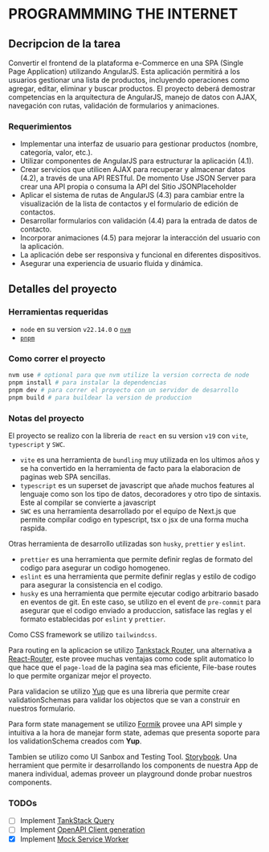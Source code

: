 # PROGRAMMMING THE INTERNET

## Decripcion de la tarea

Convertir el frontend de la plataforma e-Commerce en una SPA (Single Page Application) utilizando AngularJS. Esta aplicación permitirá a los usuarios gestionar una lista de productos, incluyendo operaciones como agregar, editar, eliminar y buscar productos. El proyecto deberá demostrar competencias en la arquitectura de AngularJS, manejo de datos con AJAX, navegación con rutas, validación de formularios y animaciones.

### Requerimientos

- Implementar una interfaz de usuario para gestionar productos (nombre, categoría, valor, etc.).
- Utilizar componentes de AngularJS para estructurar la aplicación (4.1).
- Crear servicios que utilicen AJAX para recuperar y almacenar datos (4.2), a través de una API RESTful. De momento Use JSON Server para crear una API propia o consuma la API del Sitio JSONPlaceholder
- Aplicar el sistema de rutas de AngularJS (4.3) para cambiar entre la visualización de la lista de contactos y el formulario de edición de contactos.
- Desarrollar formularios con validación (4.4) para la entrada de datos de contacto.
- Incorporar animaciones (4.5) para mejorar la interacción del usuario con la aplicación.
- La aplicación debe ser responsiva y funcional en diferentes dispositivos.
- Asegurar una experiencia de usuario fluida y dinámica.

## Detalles del proyecto

### Herramientas requeridas

- `node` en su version `v22.14.0` o [`nvm`](https://github.com/nvm-sh/nvm)
- [`pnpm`](https://pnpm.io/installation)

### Como correr el proyecto

```BASH
nvm use # optional para que nvm utilize la version correcta de node
pnpm install # para instalar la dependencias
pnpm dev # para correr el proyecto con un servidor de desarrollo
pnpm build # para buildear la version de produccion
```

### Notas del proyecto

El proyecto se realizo con la libreria de `react` en su version `v19` con `vite`, `typescript` y `SWC`.

- `vite` es una herramienta de `bundling` muy utilizada en los ultimos años y se ha convertido en la herramienta de facto para la elaboracion de paginas web SPA sencillas.
- `typescript` es un superset de javascript que añade muchos features al lenguaje como son los tipo de datos, decoradores y otro tipo de sintaxis. Este al compilar se convierte a javascript
- `SWC` es una herramienta desarrollado por el equipo de Next.js que permite compilar codigo en typescript, tsx o jsx de una forma mucha raspida.

Otras herramienta de desarrollo utilizadas son `husky`, `prettier` y `eslint`.

- `prettier` es una herramienta que permite definir reglas de formato del codigo para asegurar un codigo homogeneo.
- `eslint` es una herramienta que permite definir reglas y estilo de codigo para asegurar la consistencia en el codigo.
- `husky` es una herramienta que permite ejecutar codigo arbitrario basado en eventos de git. En este caso, se utilizo en el event de `pre-commit` para asegurar que el codigo enviado a produccion, satisface las reglas y el formato establecidas por `eslint` y `prettier`.

Como CSS framework se utilizo `tailwindcss`.

Para routing en la aplicacion se utilizo [Tankstack Router](https://tanstack.com/router/latest), una alternativa a [React-Router](https://reactrouter.com/), este provee muchas ventajas como code split automatico lo que hace que el `page-load` de la pagina sea mas eficiente, File-base routes lo que permite organizar mejor el proyecto.

Para validacion se utilizo [Yup](https://www.npmjs.com/package/yup) que es una libreria que permite crear validationSchemas para validar los objectos que se van a construir en nuestros formulario.

Para form state management se utilizo [Formik](https://formik.org/) provee una API simple y intuitiva a la hora de manejar form state, ademas que presenta soporte para los validationSchema creados com **Yup**.

Tambien se utilizo como UI Sanbox and Testing Tool. [Storybook](https://storybook.js.org/). Una herramient que permite ir desarrollando los components de nuestra App de manera individual, ademas proveer un playground donde probar nuestros components.

### TODOs

- [ ] Implement [TankStack Query](https://tanstack.com/query/latest)
- [ ] Implement [OpenAPI Client generation]()
- [x] Implement [Mock Service Worker](https://mswjs.io/)
